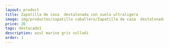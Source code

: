 ```yaml
---
layout: product
title: Zapatilla de casa  destalonada con suela ultraligera
image: img/productos/zapatilla caballero/Zapatilla de casa  destalonada con suela ultraligera=26=destacado1 =azul marino gris vulladi.webp
price: 26
tags: destacado1 
description: azul marino gris vulladi
order: 1
---
```

